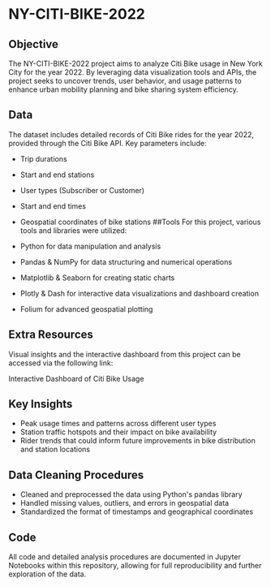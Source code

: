 # NY-CITI-BIKE-2022
## Objective 
The NY-CITI-BIKE-2022 project aims to analyze Citi Bike usage in New York City for the year 2022. By leveraging data visualization tools and APIs, the project seeks to uncover trends, user behavior, and usage patterns to enhance urban mobility planning and bike sharing system efficiency.
## Data
The dataset includes detailed records of Citi Bike rides for the year 2022, provided through the Citi Bike API. Key parameters include:

- Trip durations
- Start and end stations
- User types (Subscriber or Customer)
- Start and end times
- Geospatial coordinates of bike stations
##Tools
For this project, various tools and libraries were utilized:

- Python for data manipulation and analysis
- Pandas & NumPy for data structuring and numerical operations
- Matplotlib & Seaborn for creating static charts
- Plotly & Dash for interactive data visualizations and dashboard creation
- Folium for advanced geospatial plotting
## Extra Resources
Visual insights and the interactive dashboard from this project can be accessed via the following link:

Interactive Dashboard of Citi Bike Usage
## Key Insights
- Peak usage times and patterns across different user types
- Station traffic hotspots and their impact on bike availability
- Rider trends that could inform future improvements in bike distribution and station locations
## Data Cleaning Procedures
- Cleaned and preprocessed the data using Python's pandas library
- Handled missing values, outliers, and errors in geospatial data
- Standardized the format of timestamps and geographical coordinates
## Code
All code and detailed analysis procedures are documented in Jupyter Notebooks within this repository, allowing for full reproducibility and further exploration of the data.
